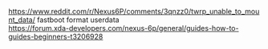 https://www.reddit.com/r/Nexus6P/comments/3qnzz0/twrp_unable_to_mount_data/
fastboot format userdata    
https://forum.xda-developers.com/nexus-6p/general/guides-how-to-guides-beginners-t3206928

